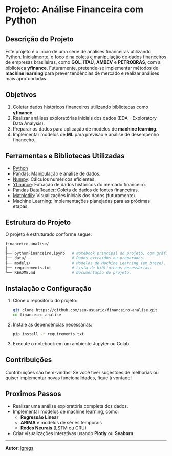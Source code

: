 # Projeto: Análise Financeira com Python

## Descrição do Projeto
Este projeto é o início de uma série de análises financeiras utilizando Python. Inicialmente, o foco é na coleta e manipulação de dados financeiros de empresas brasileiras, como **GOL**, **ITAÚ**, **AMBEV** e **PETROBRAS**, com a biblioteca **yfinance**. Futuramente, pretende-se implementar métodos de **machine learning** para prever tendências de mercado e realizar análises mais aprofundadas.

## Objetivos
1. Coletar dados históricos financeiros utilizando bibliotecas como **yfinance**.
2. Realizar análises exploratórias iniciais dos dados (EDA - Exploratory Data Analysis).
3. Preparar os dados para aplicação de modelos de **machine learning**.
4. Implementar modelos de **ML** para previsão e análise de desempenho financeiro.

## Ferramentas e Bibliotecas Utilizadas
- [Python](https://www.python.org/)
- [Pandas](https://pandas.pydata.org/): Manipulação e análise de dados.
- [Numpy](https://numpy.org/): Cálculos numéricos eficientes.
- [Yfinance](https://pypi.org/project/yfinance/): Extração de dados históricos do mercado financeiro.
- [Pandas DataReader](https://pandas-datareader.readthedocs.io/): Coleta de dados de fontes financeiras.
- [Matplotlib](https://matplotlib.org/): Visualizações iniciais dos dados (futuramente).
- Machine Learning: Implementações planejadas para as próximas etapas.

## Estrutura do Projeto
O projeto é estruturado conforme segue:

```bash
financeiro-analise/
│
├── pythonFinanceiro.ipynb   # Notebook principal do projeto, com gráficos e análises.
├── data/                    # Dados extraídos ou preparados.               
├── models/                  # Modelos de Machine Learning (em breve).
├── requirements.txt         # Lista de bibliotecas necessárias.
└── README.md                # Documentação do projeto.
```

## Instalação e Configuração
1. Clone o repositório do projeto:
   ```bash
   git clone https://github.com/seu-usuario/financeiro-analise.git
   cd financeiro-analise
   ```

2. Instale as dependências necessárias:
   ```bash
   pip install -r requirements.txt
   ```

3. Execute o notebook em um ambiente Jupyter ou Colab.

## Contribuições
Contribuições são bem-vindas! Se você tiver sugestões de melhorias ou quiser implementar novas funcionalidades, fique à vontade!

## Proximos Passos
- Realizar uma análise exploratória completa dos dados.
- Implementar modelos de machine learning, como:
  - **Regressão Linear**
  - **ARIMA** e modelos de séries temporais
  - **Redes Neurais** (LSTM ou GRU)
- Criar visualizações interativas usando **Plotly** ou **Seaborn**.

---

**Autor**: [lgregs](https://github.com/lgregs)

